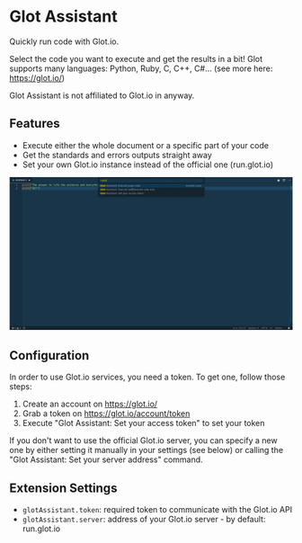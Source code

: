 # Glot Assistant

Quickly run code with Glot.io.

Select the code you want to execute and get the results in a bit!
Glot supports many languages: Python, Ruby, C, C++, C#... (see more here: https://glot.io/)

Glot Assistant is not affiliated to Glot.io in anyway.

## Features

* Execute either the whole document or a specific part of your code
* Get the standards and errors outputs straight away
* Set your own Glot.io instance instead of the official one (run.glot.io)

![Extension overview](images/animation.gif)
## Configuration

In order to use Glot.io services, you need a token. To get one,
follow those steps:

1) Create an account on https://glot.io/
2) Grab a token on https://glot.io/account/token
3) Execute "Glot Assistant: Set your access token" to set your token

If you don't want to use the official Glot.io server, you can specify a new one by
either setting it manually in your settings (see below) or calling the "Glot Assistant: Set your server address" command.

## Extension Settings

* `glotAssistant.token`: required token to communicate with the Glot.io API
* `glotAssistant.server`: address of your Glot.io server - by default: run.glot.io
